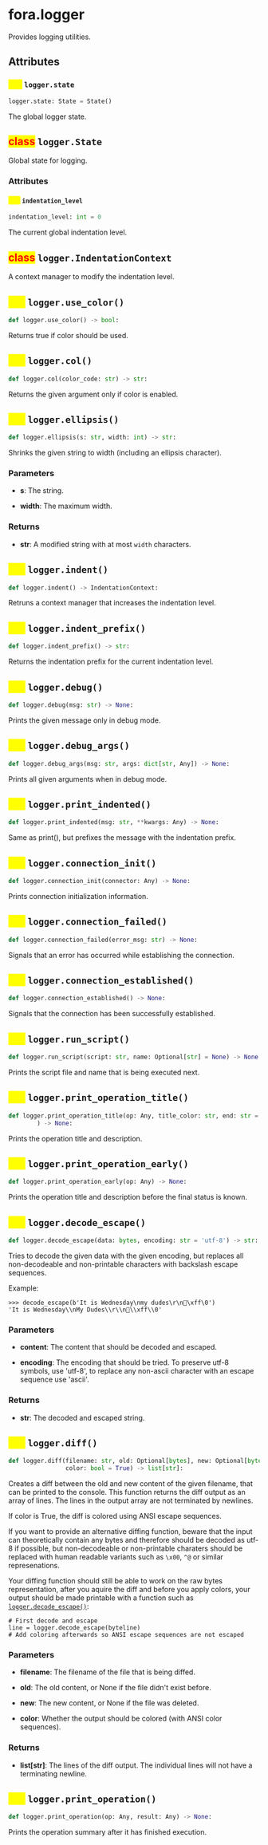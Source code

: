 # fora.logger

Provides logging utilities.

## Attributes

### <mark style="color:yellow;">attr</mark> `logger.state`

```python
logger.state: State = State()
```

The global logger state.

## <mark style="color:red;">class</mark> `logger.State`

Global state for logging.

### Attributes

#### <mark style="color:yellow;">attr</mark> `indentation_level`

```python
indentation_level: int = 0
```

The current global indentation level.

## <mark style="color:red;">class</mark> `logger.IndentationContext`

A context manager to modify the indentation level.

## <mark style="color:yellow;">def</mark> `logger.use_color()`

```python
def logger.use_color() -> bool:
```

Returns true if color should be used.

## <mark style="color:yellow;">def</mark> `logger.col()`

```python
def logger.col(color_code: str) -> str:
```

Returns the given argument only if color is enabled.

## <mark style="color:yellow;">def</mark> `logger.ellipsis()`

```python
def logger.ellipsis(s: str, width: int) -> str:
```

Shrinks the given string to width (including an ellipsis character).

### Parameters

 -  **s**: The string.

 -  **width**: The maximum width.

### Returns

 -  **str**: A modified string with at most `width` characters.

## <mark style="color:yellow;">def</mark> `logger.indent()`

```python
def logger.indent() -> IndentationContext:
```

Retruns a context manager that increases the indentation level.

## <mark style="color:yellow;">def</mark> `logger.indent_prefix()`

```python
def logger.indent_prefix() -> str:
```

Returns the indentation prefix for the current indentation level.

## <mark style="color:yellow;">def</mark> `logger.debug()`

```python
def logger.debug(msg: str) -> None:
```

Prints the given message only in debug mode.

## <mark style="color:yellow;">def</mark> `logger.debug_args()`

```python
def logger.debug_args(msg: str, args: dict[str, Any]) -> None:
```

Prints all given arguments when in debug mode.

## <mark style="color:yellow;">def</mark> `logger.print_indented()`

```python
def logger.print_indented(msg: str, **kwargs: Any) -> None:
```

Same as print(), but prefixes the message with the indentation prefix.

## <mark style="color:yellow;">def</mark> `logger.connection_init()`

```python
def logger.connection_init(connector: Any) -> None:
```

Prints connection initialization information.

## <mark style="color:yellow;">def</mark> `logger.connection_failed()`

```python
def logger.connection_failed(error_msg: str) -> None:
```

Signals that an error has occurred while establishing the connection.

## <mark style="color:yellow;">def</mark> `logger.connection_established()`

```python
def logger.connection_established() -> None:
```

Signals that the connection has been successfully established.

## <mark style="color:yellow;">def</mark> `logger.run_script()`

```python
def logger.run_script(script: str, name: Optional[str] = None) -> None:
```

Prints the script file and name that is being executed next.

## <mark style="color:yellow;">def</mark> `logger.print_operation_title()`

```python
def logger.print_operation_title(op: Any, title_color: str, end: str = '\n'
        ) -> None:
```

Prints the operation title and description.

## <mark style="color:yellow;">def</mark> `logger.print_operation_early()`

```python
def logger.print_operation_early(op: Any) -> None:
```

Prints the operation title and description before the final status is known.

## <mark style="color:yellow;">def</mark> `logger.decode_escape()`

```python
def logger.decode_escape(data: bytes, encoding: str = 'utf-8') -> str:
```

Tries to decode the given data with the given encoding, but replaces all non-decodeable
and non-printable characters with backslash escape sequences.

Example:

    >>> decode_escape(b'It is Wednesday\nmy dudes\r\n🐸\xff\0')
    'It is Wednesday\\nMy Dudes\\r\\n🐸\\xff\\0'

### Parameters

 -  **content**: The content that should be decoded and escaped.

 -  **encoding**: The encoding that should be tried. To preserve utf-8 symbols, use 'utf-8',
    to replace any non-ascii character with an escape sequence use 'ascii'.

### Returns

 -  **str**: The decoded and escaped string.

## <mark style="color:yellow;">def</mark> `logger.diff()`

```python
def logger.diff(filename: str, old: Optional[bytes], new: Optional[bytes], 
                color: bool = True) -> list[str]:
```

Creates a diff between the old and new content of the given filename,
that can be printed to the console. This function returns the diff
output as an array of lines. The lines in the output array are not
terminated by newlines.

If color is True, the diff is colored using ANSI escape sequences.

If you want to provide an alternative diffing function, beware that
the input can theoretically contain any bytes and therefore should
be decoded as utf-8 if possible, but non-decodeable
or non-printable charaters should be replaced with human readable
variants such as `\x00`, `^@` or similar represenations.

Your diffing function should still be able to work on the raw bytes
representation, after you aquire the diff and before you apply colors,
your output should be made printable with a function such as [`logger.decode_escape()`](api/fora/logger.md#decode\_escape):

    # First decode and escape
    line = logger.decode_escape(byteline)
    # Add coloring afterwards so ANSI escape sequences are not escaped

### Parameters

 -  **filename**: The filename of the file that is being diffed.

 -  **old**: The old content, or None if the file didn't exist before.

 -  **new**: The new content, or None if the file was deleted.

 -  **color**: Whether the output should be colored (with ANSI color sequences).

### Returns

 -  **list[str]**: The lines of the diff output. The individual lines will not have a terminating newline.

## <mark style="color:yellow;">def</mark> `logger.print_operation()`

```python
def logger.print_operation(op: Any, result: Any) -> None:
```

Prints the operation summary after it has finished execution.
